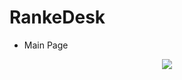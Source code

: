 # RankeDesk

- Main Page
<p align="center">
  <img src="https://s3.us-east-1.wasabisys.com/e-zimagehosting/342b2deb-4cfc-4ef9-9383-3481c568d5c7/krcfsw0s.png">
